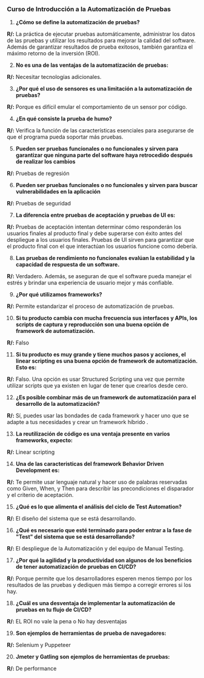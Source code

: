 ### Curso de Introducción a la Automatización de Pruebas

1. **¿Cómo se define la automatización de pruebas?**

**R/:** La práctica de ejecutar pruebas automáticamente, administrar los datos de las pruebas y utilizar los resultados para mejorar la calidad del software. Además de garantizar resultados de prueba exitosos, también garantiza el máximo retorno de la inversión (ROI).

2. **No es una de las ventajas de la automatización de pruebas:**

**R/:** Necesitar tecnologías adicionales.

3. **¿Por qué el uso de sensores es una limitación a la automatización de pruebas?**

**R/:** Porque es difícil emular el comportamiento de un sensor por código.

4. **¿En qué consiste la prueba de humo?**

**R/:** Verifica la función de las características esenciales para asegurarse de que el programa pueda soportar más pruebas.

5. **Pueden ser pruebas funcionales o no funcionales y sirven para garantizar que ninguna parte del software haya retrocedido después de realizar los cambios**

**R/:** Pruebas de regresión

6. **Pueden ser pruebas funcionales o no funcionales y sirven para buscar vulnerabilidades en la aplicación**

**R/:** Pruebas de seguridad

7. **La diferencia entre pruebas de aceptación y pruebas de UI es:**

**R/:** Pruebas de aceptación intentan determinar cómo responderán los usuarios finales al producto final y debe superarse con éxito antes del despliegue a los usuarios finales. Pruebas de UI sirven para garantizar que el producto final con el que interactúan los usuarios funcione como debería.

8. **Las pruebas de rendimiento no funcionales evalúan la estabilidad y la capacidad de respuesta de un software.**

**R/:** Verdadero. Además, se aseguran de que el software pueda manejar el estrés y brindar una experiencia de usuario mejor y más confiable.

9. **¿Por qué utilizamos frameworks?**

**R/:** Permite estandarizar el proceso de automatización de pruebas.

10. **Si tu producto cambia con mucha frecuencia sus interfaces y APIs, los scripts de captura y reproducción son una buena opción de framework de automatización.**

**R/:** Falso

11. **Si tu producto es muy grande y tiene muchos pasos y acciones, el linear scripting es una buena opción de framework de automatización. Esto es:**

**R/:** Falso. Una opción es usar Structured Scripting una vez que permite utilizar scripts que ya existen en lugar de tener que crearlos desde cero.

12. **¿Es posible combinar más de un framework de automatización para el desarrollo de la automatización?**

**R/:** Sí, puedes usar las bondades de cada framework y hacer uno que se adapte a tus necesidades y crear un framework híbrido .

13. **La reutilización de código es una ventaja presente en varios frameworks, expecto:**

**R/:** Linear scripting

14. **Una de las caracteristicas del framework Behavior Driven Development es:**

**R/:** Te permite usar lenguaje natural y hacer uso de palabras reservadas como Given, When, y Then para describir las precondiciones el disparador y el criterio de aceptación.

15. **¿Qué es lo que alimenta el análisis del ciclo de Test Automation?**

**R/:** El diseño del sistema que se está desarrollando.

16. **¿Qué es necesario que esté terminado para poder entrar a la fase de "Test" del sistema que se está desarrollando?**

**R/:** El despliegue de la Automatización y del equipo de Manual Testing.

17. **¿Por qué la agilidad y la productividad son algunos de los beneficios de tener automatización de pruebas en CI/CD?**

**R/:** Porque permite que los desarrolladores esperen menos tiempo por los resultados de las pruebas y dediquen más tiempo a corregir errores si los hay.

18. **¿Cuál es una desventaja de implementar la automatización de pruebas en tu flujo de CI/CD?**

**R/:** EL ROI no vale la pena o No hay desventajas

19. **Son ejemplos de herramientas de prueba de navegadores:**

**R/:**  Selenium y Puppeteer

20. **Jmeter y Gatling son ejemplos de herramientas de pruebas:**

**R/:**  De performance